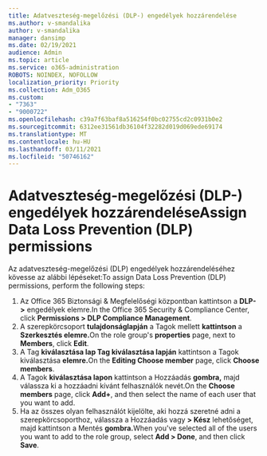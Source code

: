 ```yaml
---
title: Adatveszteség-megelőzési (DLP-) engedélyek hozzárendelése
ms.author: v-smandalika
author: v-smandalika
manager: dansimp
ms.date: 02/19/2021
audience: Admin
ms.topic: article
ms.service: o365-administration
ROBOTS: NOINDEX, NOFOLLOW
localization_priority: Priority
ms.collection: Adm_O365
ms.custom:
- "7363"
- "9000722"
ms.openlocfilehash: c39a7f63baf8a516254f0bc02755cd2c0931b0e2
ms.sourcegitcommit: 6312ee31561db36104f32282d019d069ede69174
ms.translationtype: MT
ms.contentlocale: hu-HU
ms.lasthandoff: 03/11/2021
ms.locfileid: "50746162"
---
```

# <a name="assign-data-loss-prevention-dlp-permissions"></a><span data-ttu-id="b4e76-102">Adatveszteség-megelőzési (DLP-) engedélyek hozzárendelése</span><span class="sxs-lookup"><span data-stu-id="b4e76-102">Assign Data Loss Prevention (DLP) permissions</span></span>

<span data-ttu-id="b4e76-103">Az adatveszteség-megelőzési (DLP) engedélyek hozzárendeléséhez kövesse az alábbi lépéseket:</span><span class="sxs-lookup"><span data-stu-id="b4e76-103">To assign Data Loss Prevention (DLP) permissions, perform the following steps:</span></span>

1. <span data-ttu-id="b4e76-104">Az Office 365 Biztonsági & Megfelelőségi központban kattintson a **DLP->** engedélyek elemre.</span><span class="sxs-lookup"><span data-stu-id="b4e76-104">In the Office 365 Security & Compliance Center, click **Permissions > DLP Compliance Management**.</span></span>
2. <span data-ttu-id="b4e76-105">A szerepkörcsoport **tulajdonságlapján** a Tagok mellett **kattintson** a **Szerkesztés elemre.**</span><span class="sxs-lookup"><span data-stu-id="b4e76-105">On the role group's **properties** page, next to **Members**, click **Edit**.</span></span>
3. <span data-ttu-id="b4e76-106">A Tag **kiválasztása lap Tag kiválasztása lapján** kattintson a Tagok kiválasztása **elemre.**</span><span class="sxs-lookup"><span data-stu-id="b4e76-106">On the **Editing Choose member** page, click **Choose members**.</span></span>
4. <span data-ttu-id="b4e76-107">A Tagok **kiválasztása lapon** kattintson a Hozzáadás **gombra,** majd válassza ki a hozzáadni kívánt felhasználók nevét.</span><span class="sxs-lookup"><span data-stu-id="b4e76-107">On the **Choose members** page, click **Add+**, and then select the name of each user that you want to add.</span></span>
5. <span data-ttu-id="b4e76-108">Ha az összes olyan felhasználót kijelölte, aki hozzá szeretné adni a szerepkörcsoporthoz, válassza a Hozzáadás vagy **> Kész** lehetőséget, majd kattintson a Mentés **gombra.**</span><span class="sxs-lookup"><span data-stu-id="b4e76-108">When you've selected all of the users you want to add to the role group, select **Add > Done**, and then click **Save**.</span></span>
